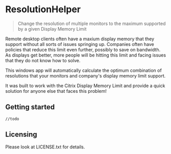 # ResolutionHelper
> Change the resolution of multiple monitors to the maximum supported by a given Display Memory Limit

Remote desktop clients often have a maxium display memory that they support without all sorts of issues springing up. 
Companies often have policies that reduce this limit even further, possibly to save on bandwidth. 
As displays get better, more people will be hitting this limit and facing issues that they do not know how to solve. 

This windows app will automatically calculate the optimum combination of resolutions that your monitors and company's display memory limit support.

It was built to work with the Citrix Display Memory Limit and provide a quick solution for anyone else that faces this problem! 

## Getting started

```shell
//todo
```
## Licensing

Please look at LICENSE.txt for details.